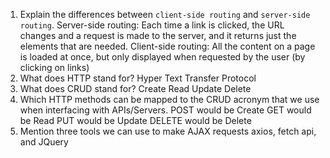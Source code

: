 1.  Explain the differences between `client-side routing` and `server-side routing`.
Server-side routing:
    Each time a link is clicked, the URL changes and a request is made to the server, and it returns just the elements that are needed.
Client-side routing:
    All the content on a page is loaded at once, but only displayed when requested by the user (by clicking on links)
1.  What does HTTP stand for?
Hyper Text Transfer Protocol
1.  What does CRUD stand for?
Create Read Update Delete
1.  Which HTTP methods can be mapped to the CRUD acronym that we use when interfacing with APIs/Servers.
POST would be Create
GET would be Read
PUT would be Update
DELETE would be Delete
1.  Mention three tools we can use to make AJAX requests
axios, fetch api, and JQuery
